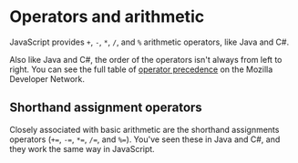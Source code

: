 # Operators and arithmetic

JavaScript provides `+`, `-`, `*`, `/`, and `%` arithmetic operators, like Java and C#.

Also like Java and C#, the order of the operators isn't always from left to right. You can see the full table of [operator precedence](https://developer.mozilla.org/en-US/docs/Web/JavaScript/Reference/Operators/Operator_Precedence) on the Mozilla Developer Network.

## Shorthand assignment operators

Closely associated with basic arithmetic are the shorthand assignments operators (`+=`, `-=`, `*=`, `/=`, and `%=`). You've seen these in Java and C#, and they work the same way in JavaScript.